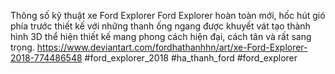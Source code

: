 
Thông số kỹ thuật xe Ford Explorer
Ford Explorer hoàn toàn mới, hốc hút gió phía trước thiết kế với những thanh ống ngang được khuyết vát tạo thành hình 3D thể hiện thiết kế mang phong cách hiện đại, cách tân và rất sang trọng.
https://www.deviantart.com/fordhathanhhn/art/xe-Ford-Explorer-2018-774486548
#ford_explorer_2018 #ha_thanh_ford #ford_explorer
